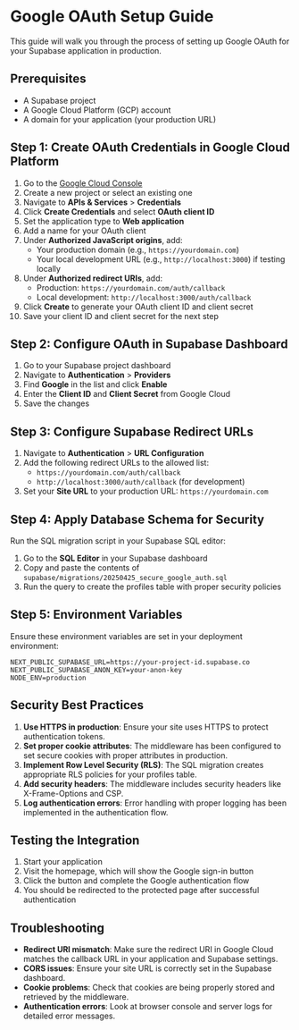 # Google OAuth Setup Guide

This guide will walk you through the process of setting up Google OAuth for your Supabase application in production.

## Prerequisites

- A Supabase project
- A Google Cloud Platform (GCP) account
- A domain for your application (your production URL)

## Step 1: Create OAuth Credentials in Google Cloud Platform

1. Go to the [Google Cloud Console](https://console.cloud.google.com/)
2. Create a new project or select an existing one
3. Navigate to **APIs & Services** > **Credentials**
4. Click **Create Credentials** and select **OAuth client ID**
5. Set the application type to **Web application**
6. Add a name for your OAuth client
7. Under **Authorized JavaScript origins**, add:
   - Your production domain (e.g., `https://yourdomain.com`)
   - Your local development URL (e.g., `http://localhost:3000`) if testing locally
8. Under **Authorized redirect URIs**, add:
   - Production: `https://yourdomain.com/auth/callback`
   - Local development: `http://localhost:3000/auth/callback`
9. Click **Create** to generate your OAuth client ID and client secret
10. Save your client ID and client secret for the next step

## Step 2: Configure OAuth in Supabase Dashboard

1. Go to your Supabase project dashboard
2. Navigate to **Authentication** > **Providers**
3. Find **Google** in the list and click **Enable**
4. Enter the **Client ID** and **Client Secret** from Google Cloud
5. Save the changes

## Step 3: Configure Supabase Redirect URLs

1. Navigate to **Authentication** > **URL Configuration**
2. Add the following redirect URLs to the allowed list:
   - `https://yourdomain.com/auth/callback`
   - `http://localhost:3000/auth/callback` (for development)
3. Set your **Site URL** to your production URL: `https://yourdomain.com`

## Step 4: Apply Database Schema for Security

Run the SQL migration script in your Supabase SQL editor:

1. Go to the **SQL Editor** in your Supabase dashboard
2. Copy and paste the contents of `supabase/migrations/20250425_secure_google_auth.sql`
3. Run the query to create the profiles table with proper security policies

## Step 5: Environment Variables

Ensure these environment variables are set in your deployment environment:

```
NEXT_PUBLIC_SUPABASE_URL=https://your-project-id.supabase.co
NEXT_PUBLIC_SUPABASE_ANON_KEY=your-anon-key
NODE_ENV=production
```

## Security Best Practices

1. **Use HTTPS in production**: Ensure your site uses HTTPS to protect authentication tokens.
2. **Set proper cookie attributes**: The middleware has been configured to set secure cookies with proper attributes in production.
3. **Implement Row Level Security (RLS)**: The SQL migration creates appropriate RLS policies for your profiles table.
4. **Add security headers**: The middleware includes security headers like X-Frame-Options and CSP.
5. **Log authentication errors**: Error handling with proper logging has been implemented in the authentication flow.

## Testing the Integration

1. Start your application
2. Visit the homepage, which will show the Google sign-in button
3. Click the button and complete the Google authentication flow
4. You should be redirected to the protected page after successful authentication

## Troubleshooting

- **Redirect URI mismatch**: Make sure the redirect URI in Google Cloud matches the callback URL in your application and Supabase settings.
- **CORS issues**: Ensure your site URL is correctly set in the Supabase dashboard.
- **Cookie problems**: Check that cookies are being properly stored and retrieved by the middleware.
- **Authentication errors**: Look at browser console and server logs for detailed error messages. 